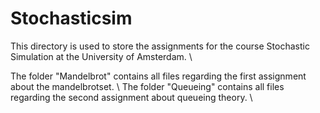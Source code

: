# Stochasticsim

This directory is used to store the assignments for the course Stochastic Simulation at the University of Amsterdam. \\

The folder "Mandelbrot" contains all files regarding the first assignment about the mandelbrotset. \\
The folder "Queueing" contains all files regarding the second assignment about queueing theory. \\